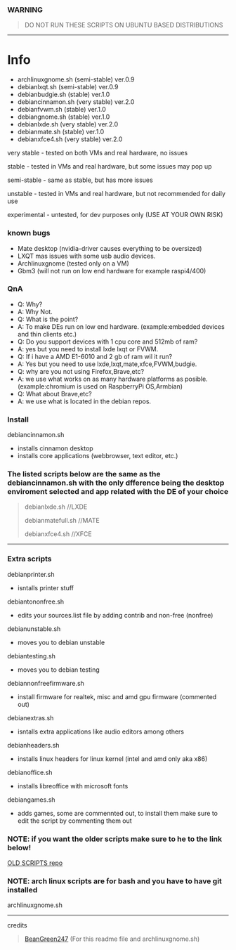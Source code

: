 ### WARNING
> DO NOT RUN THESE SCRIPTS ON UBUNTU BASED DISTRIBUTIONS

---

# Info

* archlinuxgnome.sh (semi-stable) ver.0.9
* debianlxqt.sh (semi-stable) ver.0.9
* debianbudgie.sh (stable) ver.1.0
* debiancinnamon.sh (very stable) ver.2.0
* debianfvwm.sh (stable) ver.1.0
* debiangnome.sh (stable) ver.1.0
* debianlxde.sh (very stable) ver.2.0
* debianmate.sh (stable) ver.1.0
* debianxfce4.sh (very stable) ver.2.0

very stable - tested on both VMs and real hardware, no issues

stable - tested in VMs and real hardware, but some issues may pop up

semi-stable - same as stable, but has more issues

unstable - tested in VMs and real hardware, but not recommended for daily use

experimental - untested, for dev purposes only (USE AT YOUR OWN RISK)

### known bugs

* Mate desktop (nvidia-driver causes everything to be oversized)
* LXQT mas issues with some usb audio devices.
* Archlinuxgnome (tested only on a VM)
* Gbm3 (will not run on low end hardware for example raspi4/400)

### QnA

* Q: Why?
* A: Why Not.
* Q: What is the point?
* A: To make DEs run on low end hardware. (example:embedded devices and thin clients etc.)
* Q: Do you support devices with 1 cpu core and 512mb of ram?
* A: yes but you need to install lxde lxqt or FVWM.
* Q: If i have a AMD E1-6010 and 2 gb of ram wil it run?
* A: Yes but you need to use lxde,lxqt,mate,xfce,FVWM,budgie.
* Q: why are you not using Firefox,Brave,etc?
* A: we use what works on as many hardware platforms as posible. (example:chromium is used on RaspberryPi OS,Armbian)
* Q: What about Brave,etc?
* A: we use what is located in the debian repos.

### Install

debiancinnamon.sh    
* installs cinnamon desktop 
* installs core applications (webbrowser, text editor, etc.)
  
### The listed scripts below are the same as the **debiancinnamon.sh** with the only dfference being the desktop enviroment selected and app related with the DE of your choice
> debianlxde.sh       //LXDE
> 
> debianmatefull.sh   //MATE
>     
> debianxfce4.sh      //XFCE

---

### Extra scripts

debianprinter.sh
* isntalls printer stuff

debiantononfree.sh
* edits your sources.list file by adding contrib and non-free (nonfree)

debianunstable.sh 
* moves you to debian unstable

debiantesting.sh 
* moves you to debian testing

debiannonfreefirmware.sh
* install firmware for realtek, misc and amd gpu firmware (commented out)

debianextras.sh    
* isntalls extra applications like audio editors among others

debianheaders.sh
* installs linux headers for linux kernel (intel and amd only aka x86)

debianoffice.sh
* installs libreoffice with microsoft fonts

debiangames.sh
* adds games, some are commennted out, to install them make sure to edit the script by commenting them out

### NOTE: if you want the older scripts make sure to he to the link below!

[OLD SCRIPTS repo](https://github.com/LOSOperatingsystem/install-scripts-LOS-OLD-)

### NOTE: arch linux scripts are for bash and you have to have git installed

archlinuxgnome.sh

---
credits
> [BeanGreen247](https://github.com/BeanGreen247) (For this readme file and archlinuxgnome.sh)
